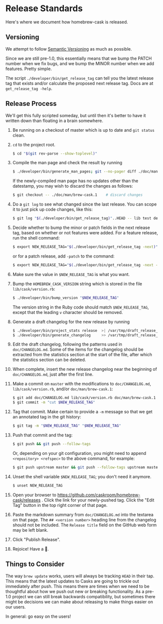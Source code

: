 # Release Standards

Here's where we document how homebrew-cask is released.

## Versioning

We attempt to follow [Semantic Versioning](http://semver.org/) as much as
possible.

Since we are still pre-1.0, this essentially means that we bump the PATCH
number when we fix bugs, and we bump the MINOR number when we add features.
Pretty simple.

The script `./developer/bin/get_release_tag` can tell you the latest release
tag that exists and/or calculate the proposed next release tag.  Docs are at
`get_release_tag -help`.

## Release Process

We'll get this fully scripted someday, but until then it's better to have it
written down than floating in a brain somewhere.

1. Be running on a checkout of master which is up to date and `git status` clean.
2. `cd` to the project root.

	```bash
	$ cd "$(git rev-parse --show-toplevel)"
	```

3. Compile the man page and check the result by running

	```bash
	$ ./developer/bin/generate_man_pages; git --no-pager diff ./doc/man/brew-cask.1
	```
   If the newly-compiled man page has no updates other than the datestamp, you
   may wish to discard the changes as follows:

	```bash
	$ git checkout -- ./doc/man/brew-cask.1    # discard changes
	```

4. Do a `git log` to see what changed since the last release. You can scope it
   to just pick up code changes, like this:

	```bash
	$ git log "$(./developer/bin/get_release_tag)"..HEAD -- lib test developer bin Gemfile Gemfile.lock Rakefile brew-cask.rb
	```

5. Decide whether to bump the minor or patch fields in the next release tag,
   based on whether or not features were added.  For a feature release, run the
   shell command:

	```bash
	$ export NEW_RELEASE_TAG="$(./developer/bin/get_release_tag -next)"; echo "$NEW_RELEASE_TAG"
	```
   or for a patch release, add `-patch` to the command:
	```bash
	$ export NEW_RELEASE_TAG="$(./developer/bin/get_release_tag -next -patch)"; echo "$NEW_RELEASE_TAG"
	```
6. Make sure the value in `$NEW_RELEASE_TAG` is what you want.
7. Bump the `HOMEBREW_CASK_VERSION` string which is stored in the file
   `lib/cask/version.rb`:

	```bash
	$ ./developer/bin/bump_version "$NEW_RELEASE_TAG"
	```
   The version string in the Ruby code should match `$NEW_RELEASE_TAG`,
   except that the leading `v` character should be removed.
8. Generate a draft changelog for the new release by running

	```bash
	$ ./developer/bin/project_stats release  >| /var/tmp/draft_release_changelog.md
	$ ./developer/bin/generate_changelog     >> /var/tmp/draft_release_changelog.md
	```

9. Edit the draft changelog, following the patterns used in `doc/CHANGELOG.md`.
   Some of the items for the changelog should be extracted from the statistics
   section at the start of the file, after which the statistics section can be
   deleted.
10. When complete, insert the new release changelog near the beginning of
    `doc/CHANGELOG.md`, just after the first line.
11. Make a commit on `master` with the modifications to `doc/CHANGELOG.md`,
   `lib/cask/version.rb`, and/or `doc/man/brew-cask.1`:

	```bash
	$ git add doc/CHANGELOG.md lib/cask/version.rb doc/man/brew-cask.1
	$ git commit -m "cut $NEW_RELEASE_TAG"
	```

12. Tag that commit.  Make certain to provide a `-m` message so that we get
    an annotated tag in the git history:

	```bash
	$ git tag -m "$NEW_RELEASE_TAG" "$NEW_RELEASE_TAG"
	```

13. Push that commit and the tag:

	```bash
	$ git push && git push --follow-tags
	```
    Or, depending on your git configuration, you might need to append
    `<repository> <refspec>` to the above command, for example:

	```bash
	$ git push upstream master && git push --follow-tags upstream master
	```

14. Unset the shell variable `$NEW_RELEASE_TAG`; you don't need it anymore.

	```bash
	$ unset NEW_RELEASE_TAG
	```

15. Open your browser to <https://github.com/caskroom/homebrew-cask/releases> .
    Click the link for your newly-pushed tag. Click the "Edit Tag" button in
    the top right corner of that page.
16. Paste the markdown summary from `doc/CHANGELOG.md` into the textarea on that
    page.  The `## <version number>` heading line from the changelog should
    not be included.  The `Release title` field on the GitHub web form may
    be left blank.
17. Click "Publish Release".
18. Rejoice! Have a :cookie:.

## Things to Consider

The way `brew update` works, users will always be tracking `HEAD` in their tap.
This means that the latest updates to Casks are going to trickle out
immediately after push. This means there are times when we need to be
thoughtful about how we push out new or breaking functionality. As a pre-1.0
project we can still break backwards compatibility, but sometimes there might
be decisions we can make about releasing to make things easier on our users.

In general: go easy on the users!
